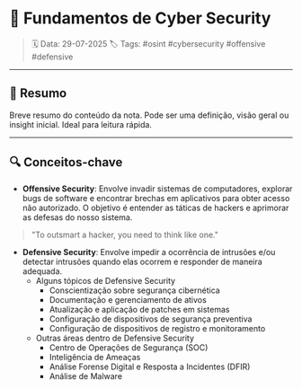# 🧠 Fundamentos de Cyber Security

> 🗓️ Data: 29-07-2025
> 🏷️ Tags: #osint #cybersecurity #offensive #defensive

---

## 📌 Resumo

Breve resumo do conteúdo da nota. Pode ser uma definição, visão geral ou insight inicial. Ideal para leitura rápida.

---

## 🔍 Conceitos-chave

- **Offensive Security**: Envolve invadir sistemas de computadores, explorar bugs de software e encontrar brechas em aplicativos para obter acesso não autorizado. O objetivo é entender as táticas de hackers e aprimorar as defesas do nosso sistema.
  
> "To outsmart a hacker, you need to think like one."

- **Defensive Security**: Envolve impedir a ocorrência de intrusões e/ou detectar intrusões quando elas ocorrem e responder de maneira adequada.
  - Alguns tópicos de Defensive Security
    - Conscientização sobre segurança cibernética
    - Documentação e gerenciamento de ativos
    - Atualização e aplicação de patches em sistemas
    - Configuração de dispositivos de segurança preventiva
    - Configuração de dispositivos de registro e monitoramento
  - Outras áreas dentro de Defensive Security
    - Centro de Operações de Segurança (SOC)
    - Inteligência de Ameaças
    - Análise Forense Digital e Resposta a Incidentes (DFIR)
    - Análise de Malware
